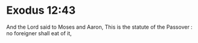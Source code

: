 # Exodus 12:43

And the Lord said to Moses and Aaron, This is the statute of the Passover : no foreigner shall eat of it,
